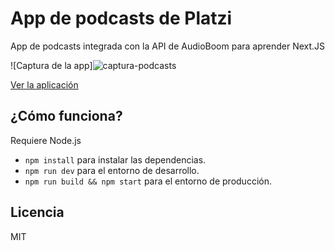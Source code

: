 # App de podcasts de Platzi

App de podcasts integrada con la API de AudioBoom para aprender Next.JS

![Captura de la app]![captura-podcasts](https://user-images.githubusercontent.com/38017835/59152050-9cfe7400-8a02-11e9-940d-4e7c50027534.PNG)

[Ver la aplicación](https://podcasts.crisospina523.now.sh/)

## ¿Cómo funciona?

Requiere Node.js

* `npm install` para instalar las dependencias.
* `npm run dev` para el entorno de desarrollo.
* `npm run build && npm start` para el entorno de producción.

## Licencia

MIT
